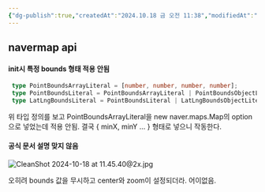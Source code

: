 ```yaml
---
{"dg-publish":true,"createdAt":"2024.10.18 금 오전 11:38","modifiedAt":"2025.07.28 월 오후 15:36","permalink":"/Dev/web/빡쳤던 노트/","dgPassFrontmatter":true}
---
```



## navermap api

#### init시 특정 bounds 형태 적용 안됨

```ts
 type PointBoundsArrayLiteral = [number, number, number, number];
 type PointBoundsLiteral = PointBoundsArrayLiteral | PointBoundsObjectLiteral;
 type LatLngBoundsLiteral = PointBoundsLiteral | LatLngBoundsObjectLiteral;
```

위 타입 정의를 보고 PointBoundsArrayLiteral을 new naver.maps.Map의 option으로 넣었는데 적용 안됨.
결국 { minX, minY ... } 형태로 넣으니 작동한다.

#### 공식 문서 설명 맞지 않음

![CleanShot 2024-10-18 at 11.45.40@2x.jpg](/img/user/env/%EC%B2%A8%EB%B6%80%ED%8C%8C%EC%9D%BC/CleanShot%202024-10-18%20at%2011.45.40@2x.jpg)

오히려 bounds 값을 무시하고 center와 zoom이 설정되더라. 어이없음.
